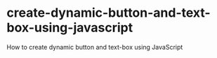 # create-dynamic-button-and-text-box-using-javascript
How to create dynamic button and text-box using JavaScript
